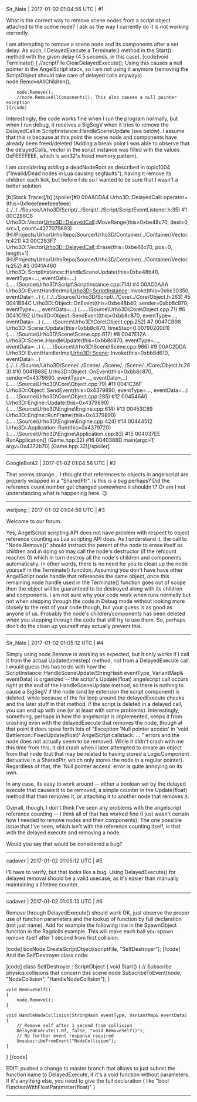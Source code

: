 Sir_Nate | 2017-01-02 01:04:56 UTC | #1

What is the correct way to remove scene nodes from a script object attached to the scene node? I ask as the way I currently do it is not working correctly. 

I am attempting to remove a scene node and its components after a set delay. As such, I DelayedExecute a Terminate() method in the Start() method with the given delay (4.5 seconds, in this case). 
[code]void Terminate()
    {
        //scriptFile.ClearDelayedExecute(); Using this causes a null pointer in the AngelScript stack, so I am not using it anymore (removing the ScriptObject should take care of delayed calls anyways)
        node.RemoveAllChildren();

        node.Remove();
        //node.RemoveAllComponents(); This also causes a null pointer exception
    }[/code]
Interestingly, the code works fine when I run the program normally, but when I run debug, it receives a SigSegV when it tries to remove the DelayedCall in ScriptInstance::HandleSceneUpdate (see below). I assume that this is because at this point the scene node and components have already been freed/deleted (Adding a break point I was able to observe that the delayedCalls_ vector in the script instance was filled with the values 0xFEEEFEEE, which is win32's freed memory pattern).

I am considering adding a deadNodeRoot as described in topic1004 ("Invalid/Dead nodes in Lua causing segfaults"), having it remove its children each tick, but before I do so I wanted to be sure that I wasn't a better solution.

[b]Stack Trace:[/b]
[spoiler]#0 00A8CDA4	Urho3D::DelayedCall::operator=(this=0xfeeefeeefeeefeee) (../../../Source/Urho3D/Script/../Script/../Script/ScriptEventListener.h:35)
#1 00C286C8	Urho3D::Vector<Urho3D::DelayedCall>::MoveRange(this=0xbe48c70, dest=0, src=1, count=4277075693) (H:/Projects/Urho/UrhoRepo/Source/Urho3D/Container/../Container/Vector.h:421)
#2 00C283F7	Urho3D::Vector<Urho3D::DelayedCall>::Erase(this=0xbe48c70, pos=0, length=1) (H:/Projects/Urho/UrhoRepo/Source/Urho3D/Container/../Container/Vector.h:252)
#3 0041A460	Urho3D::ScriptInstance::HandleSceneUpdate(this=0xbe48b40, eventType=..., eventData=...) (..\..\..\Source\Urho3D\Script\ScriptInstance.cpp:714)
#4 00AC0AAA	Urho3D::EventHandlerImpl<Urho3D::ScriptInstance>::Invoke(this=0xbe30350, eventData=...) (../../../Source/Urho3D/Script/../Core/../Core/Object.h:263)
#5 0041B84C	Urho3D::Object::OnEvent(this=0xbe48b40, sender=0xbb8c870, eventType=..., eventData=...) (..\..\..\Source\Urho3D\Core\Object.cpp:71)
#6 0041C192	Urho3D::Object::SendEvent(this=0xbb8c870, eventType=..., eventData=...) (..\..\..\Source\Urho3D\Core\Object.cpp:252)
#7 0047CB98	Urho3D::Scene::Update(this=0xbb8c870, timeStep=0.0079020001) (..\..\..\Source\Urho3D\Scene\Scene.cpp:617)
#8 0047E12A	Urho3D::Scene::HandleUpdate(this=0xbb8c870, eventType=..., eventData=...) (..\..\..\Source\Urho3D\Scene\Scene.cpp:966)
#9 00AC2DDA	Urho3D::EventHandlerImpl<Urho3D::Scene>::Invoke(this=0xbb8d610, eventData=...) (../../../Source/Urho3D/Scene/../Scene/../Scene/../Scene/../Core/Object.h:263)
#10 0041B88E	Urho3D::Object::OnEvent(this=0xbb8c870, sender=0x4379890, eventType=..., eventData=...) (..\..\..\Source\Urho3D\Core\Object.cpp:79)
#11 0041C36F	Urho3D::Object::SendEvent(this=0x4379890, eventType=..., eventData=...) (..\..\..\Source\Urho3D\Core\Object.cpp:285)
#12 00454640	Urho3D::Engine::Update(this=0x4379890) (..\..\..\Source\Urho3D\Engine\Engine.cpp:614)
#13 00453C89	Urho3D::Engine::RunFrame(this=0x4379890) (..\..\..\Source\Urho3D\Engine\Engine.cpp:424)
#14 00444512	Urho3D::Application::Run(this=0x4379720) (..\..\..\Source\Urho3D\Engine\Application.cpp:83)
#15 004037EE	RunApplication() (Game.hpp:32)
#16 0040388D	main(argc=1, argv=0x4372b70) (Game.hpp:32)[/spoiler]

-------------------------

GoogleBot42 | 2017-01-02 01:04:56 UTC | #2

That seems strange... I thought that references to objects in angelscript are properly wrapped in a "SharedPtr".  Is this is a bug perhaps?  Did the reference count number get changed somewhere it shouldn't?  Or am I not understanding what is happening here.   :neutral_face:

-------------------------

weitjong | 2017-01-02 01:04:56 UTC | #3

Welcome to our forum.

Yes, AngelScript scripting API does not have problem with respect to object reference counting as Lua scripting API does. As I understand it, the call to "Node.Remove()" should instruct the parent of the node to erase itself as children and in doing so may call the node's destructor (if the refcount reaches 0) which in turn destroy all the node's children and components automatically. In other words, there is no need for you to clean up the node yourself in the Terminate() function. Assuming you don't have have other AngelScript node handle that references the same object, once this remaining node handle used in the Terminate() function goes out of scope then the object will be guaranteed to be destroyed along with its children and components. I am not sure why your code work when runs normally but not when stepping through the code in Debug mode without looking more closely to the rest of your code though, but your guess is as good as anyone of us. Probably the node's children/components has been deleted when you stepping through the code that still try to use them. So, perhaps don't do the clean up yourself may actually prevent this.

-------------------------

Sir_Nate | 2017-01-02 01:05:12 UTC | #4

Simply using node.Remove is working as expected, but it only works if I call it from the actual Update(timestep) method, not from a DelayedExecute call. I would guess this has to do with how the ScriptInstance::HandleSceneUpdate(StringHash eventType, VariantMap& eventData) is organized -- the script's Update(float) angelscript call occurs right at the end of the HandleSceneUpdate method, so there is nothing to cause a SigSegV if the node (and by extension the script component) is deleted, while because of the for loop around the delayedExecute checks and the later stuff in that method, if the script is deleted in a delayed call, you can end up with one (or at least with some problems). Interestingly, something, perhaps in how the angelscript is implemented, keeps it from crashing even with the delayedExecute that removes the node, though at that point it does spew forth lots of "Exception 'Null pointer access' in 'void Battlemon::FixedUpdate(float)'    AngelScript callstack: ... " errors and the node does not actually seem to be removed. While it didn't crash with me this time from this, it did crash when I later attempted to create an object from that node (but that may be related to having stored a LogicComponent derivative in a SharedPtr, which only stores the node in a regular pointer). Regardless of that, the 'Null pointer access' error is quite annoying on its own.

In any case, its easy to work around -- either a boolean set by the delayed execute that causes it to be removed, a simple counter in the Update(float) method that then removes it, or attaching it to another node that removes it.

Overall, though, I don't think I've seen any problems with the angelscript reference counting -- I think all of that has worked fine (I just wasn't certain how I needed to remove nodes and their components). The one possible issue that I've seen, which isn't with the reference counting itself, is that with the delayed execute and removing a node.

Would you say that would be considered a bug?

-------------------------

cadaver | 2017-01-02 01:05:12 UTC | #5

I'll have to verify, but that looks like a bug. Using DelayedExecute() for delayed removal should be a valid usecase, as it's easier than manually maintaining a lifetime counter.

-------------------------

cadaver | 2017-01-02 01:05:13 UTC | #6

Remove through DelayedExecute() should work OK, just observe the proper use of function parameters and the lookup of function by full declaration (not just name). Add for example the following line in the SpawnObject function in the Ragdolls example. This will make each ball you spawn remove itself after 1 second from first collision.

[code]
    boxNode.CreateScriptObject(scriptFile, "SelfDestroyer");
[/code]
And the SelfDestroyer class code:

[code]
class SelfDestroyer : ScriptObject
{
    void Start()
    {
        // Subscribe physics collisions that concern this scene node
        SubscribeToEvent(node, "NodeCollision", "HandleNodeCollision");
    }
    
    void RemoveSelf()
    {
        node.Remove();
    }
    
    void HandleNodeCollision(StringHash eventType, VariantMap& eventData)
    {
        // Remove self after 1 second from collision
        DelayedExecute(1.0f, false, "void RemoveSelf()");
        // No further event response required
        UnsubscribeFromEvent("NodeCollision");
    }
}
[/code]

EDIT: pushed a change to master branch that allows to just submit the function name to DelayedExecute, if it's a void function without parameters. If it's anything else, you need to give the full declaration ( like "bool FunctionWithFloatParameter(float)" )

-------------------------

